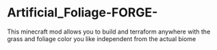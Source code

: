 # Artificial_Foliage-FORGE-
This minecraft mod allows you to build and terraform anywhere with the grass and foliage color you like independent from the actual biome 
